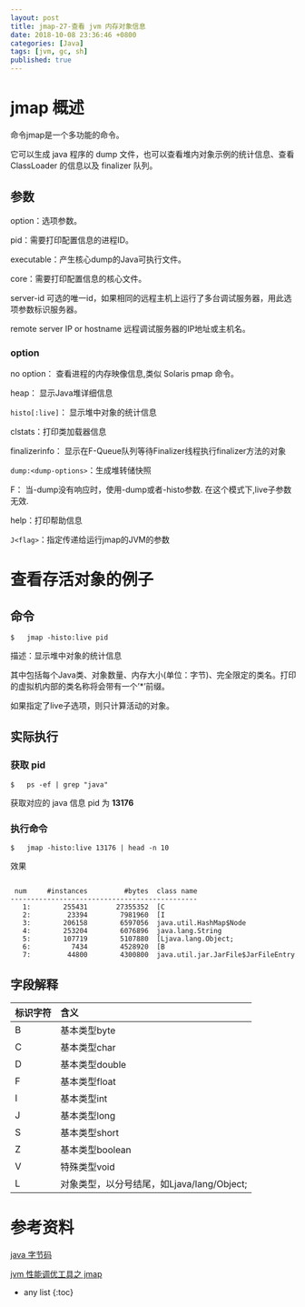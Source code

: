 ```yaml
---
layout: post
title: jmap-27-查看 jvm 内存对象信息
date: 2018-10-08 23:36:46 +0800
categories: [Java]
tags: [jvm, gc, sh]
published: true
---
```


# jmap 概述

命令jmap是一个多功能的命令。

它可以生成 java 程序的 dump 文件，也可以查看堆内对象示例的统计信息、查看 ClassLoader 的信息以及 finalizer 队列。

## 参数

option：选项参数。

pid：需要打印配置信息的进程ID。

executable：产生核心dump的Java可执行文件。

core：需要打印配置信息的核心文件。

server-id 可选的唯一id，如果相同的远程主机上运行了多台调试服务器，用此选项参数标识服务器。

remote server IP or hostname 远程调试服务器的IP地址或主机名。

### option

no option： 查看进程的内存映像信息,类似 Solaris pmap 命令。

heap： 显示Java堆详细信息

`histo[:live]`： 显示堆中对象的统计信息

clstats：打印类加载器信息

finalizerinfo： 显示在F-Queue队列等待Finalizer线程执行finalizer方法的对象

`dump:<dump-options>`：生成堆转储快照

F： 当-dump没有响应时，使用-dump或者-histo参数. 在这个模式下,live子参数无效.

help：打印帮助信息

`J<flag>`：指定传递给运行jmap的JVM的参数


# 查看存活对象的例子

## 命令

```
$   jmap -histo:live pid
```

描述：显示堆中对象的统计信息

其中包括每个Java类、对象数量、内存大小(单位：字节)、完全限定的类名。打印的虚拟机内部的类名称将会带有一个’*’前缀。

如果指定了live子选项，则只计算活动的对象。


## 实际执行

### 获取 pid

```
$   ps -ef | grep "java"
```

获取对应的 java 信息 pid 为 **13176**

### 执行命令

```
$   jmap -histo:live 13176 | head -n 10
```

效果

```

 num     #instances         #bytes  class name
----------------------------------------------
   1:        255431       27355352  [C
   2:         23394        7981960  [I
   3:        206158        6597056  java.util.HashMap$Node
   4:        253204        6076896  java.lang.String
   5:        107719        5107880  [Ljava.lang.Object;
   6:          7434        4528920  [B
   7:         44800        4300800  java.util.jar.JarFile$JarFileEntry
```

## 字段解释


| 标识字符	| 含义   |
|:---|:---|
| B	        |   基本类型byte |
| C	        |   基本类型char |
| D	        |   基本类型double |
| F	        |   基本类型float |
| I	        |   基本类型int |
| J	        |   基本类型long |
| S	        |   基本类型short |
| Z	        |   基本类型boolean |
| V	        |   特殊类型void |
| L	        |   对象类型，以分号结尾，如Ljava/lang/Object; |

# 参考资料

[java 字节码](https://www.cnblogs.com/GarfieldEr007/p/9943531.html)

[jvm 性能调优工具之 jmap](https://www.jianshu.com/p/a4ad53179df3)

* any list
{:toc}